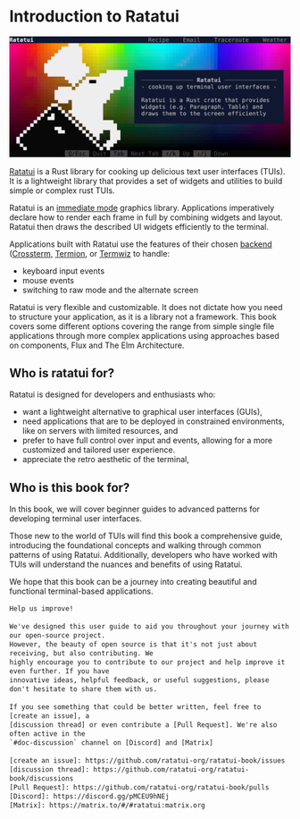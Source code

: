 # Introduction to Ratatui

![Demo](https://raw.githubusercontent.com/ratatui-org/ratatui/images/examples/demo2.gif)

[Ratatui] is a Rust library for cooking up delicious text user interfaces (TUIs). It is a
lightweight library that provides a set of widgets and utilities to build simple or complex rust
TUIs.

Ratatui is an [immediate mode] graphics library. Applications imperatively declare how to render
each frame in full by combining widgets and layout. Ratatui then draws the described UI widgets
efficiently to the terminal.

Applications built with Ratatui use the features of their chosen [backend] ([Crossterm], [Termion],
or [Termwiz] to handle:

- keyboard input events
- mouse events
- switching to raw mode and the alternate screen

Ratatui is very flexible and customizable. It does not dictate how you need to structure your
application, as it is a library not a framework.
This book covers some different options covering the range from simple single file applications
through more complex applications using approaches based on components, Flux and The Elm
Architecture.

## Who is ratatui for?

Ratatui is designed for developers and enthusiasts who:

- want a lightweight alternative to graphical user interfaces (GUIs),
- need applications that are to be deployed in constrained environments, like on servers with
  limited resources, and
- prefer to have full control over input and events, allowing for a more customized and tailored
  user experience.
- appreciate the retro aesthetic of the terminal,

## Who is this book for?

In this book, we will cover beginner guides to advanced patterns for developing terminal user
interfaces.

Those new to the world of TUIs will find this book a comprehensive guide, introducing the
foundational concepts and walking through common patterns of using Ratatui. Additionally, developers
who have worked with TUIs will understand the nuances and benefits of using Ratatui.

We hope that this book can be a journey into creating beautiful and functional terminal-based
applications.

[immediate mode]: <https://en.wikipedia.org/wiki/Immediate_mode_(computer_graphics)>
[backend]: ./concepts/backends
[Ratatui]: <https://crates.io/crates/ratatui>
[Crossterm]: <https://crates.io/crates/crossterm>
[Termion]: <https://crates.io/crates/termion>
[Termwiz]: <https://crates.io/crates/termwiz>

```admonish note
Help us improve!

We've designed this user guide to aid you throughout your journey with our open-source project.
However, the beauty of open source is that it's not just about receiving, but also contributing. We
highly encourage you to contribute to our project and help improve it even further. If you have
innovative ideas, helpful feedback, or useful suggestions, please don't hesitate to share them with us.

If you see something that could be better written, feel free to [create an issue], a
[discussion thread] or even contribute a [Pull Request]. We're also often active in the
`#doc-discussion` channel on [Discord] and [Matrix]

[create an issue]: https://github.com/ratatui-org/ratatui-book/issues
[discussion thread]: https://github.com/ratatui-org/ratatui-book/discussions
[Pull Request]: https://github.com/ratatui-org/ratatui-book/pulls
[Discord]: https://discord.gg/pMCEU9hNEj
[Matrix]: https://matrix.to/#/#ratatui:matrix.org
```
